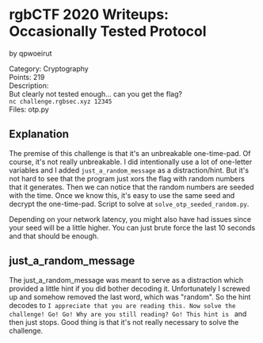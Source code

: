# rgbCTF 2020 Writeups: Occasionally Tested Protocol
by qpwoeirut

Category: Cryptography<br>
Points: 219<br>
Description:<br>
But clearly not tested enough... can you get the flag?<br>
`nc challenge.rgbsec.xyz 12345`<br>
Files: otp.py

## Explanation
The premise of this challenge is that it's an unbreakable one-time-pad.
Of course, it's not really unbreakable.
I did intentionally use a lot of one-letter variables and I added `just_a_random_message` as a distraction/hint.
But it's not hard to see that the program just xors the flag with random numbers that it generates.
Then we can notice that the random numbers are seeded with the time.
Once we know this, it's easy to use the same seed and decrypt the one-time-pad.
Script to solve at `solve_otp_seeded_random.py`.

Depending on your network latency, you might also have had issues since your seed will be a little higher.
You can just brute force the last 10 seconds and that should be enough.

## just_a_random_message
The just_a_random_message was meant to serve as a distraction which provided a little hint if you did bother decoding it.
Unfortunately I screwed up and somehow removed the last word, which was "random".
So the hint decodes to `I appreciate that you are reading this. Now solve the challenge! Go! Go! Why are you still reading? Go! This hint is ` and then just stops.
Good thing is that it's not really necessary to solve the challenge.
